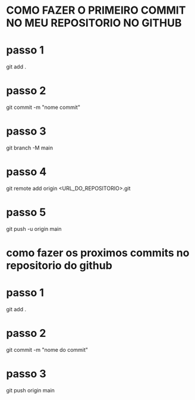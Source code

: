 # COMO FAZER O PRIMEIRO COMMIT NO MEU REPOSITORIO NO GITHUB #
# passo 1
git add .

# passo 2
git commit -m "nome commit"
# passo 3
git branch -M main

# passo 4
git remote add origin <URL_DO_REPOSITORIO>.git

# passo 5
git push -u origin  main



# como fazer os proximos commits no repositorio do github #

# passo 1
git add .

# passo 2
git commit -m "nome do commit"

# passo 3
git push origin main


